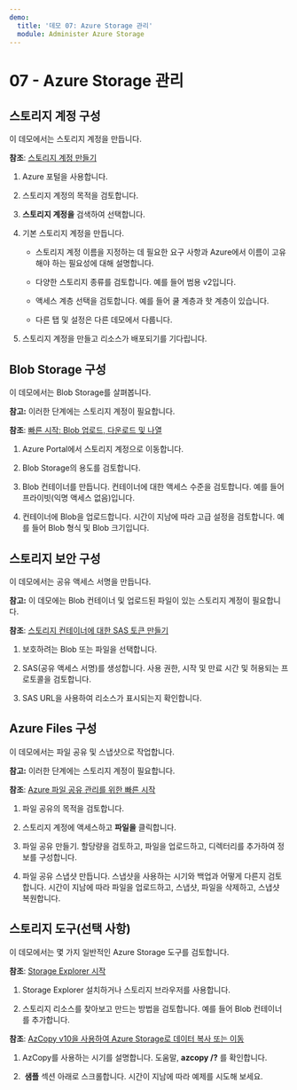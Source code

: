 ```yaml
---
demo:
  title: '데모 07: Azure Storage 관리'
  module: Administer Azure Storage
---
```



# 07 - Azure Storage 관리

## 스토리지 계정 구성

이 데모에서는 스토리지 계정을 만듭니다.

**참조**: [스토리지 계정 만들기](https://docs.microsoft.com/azure/storage/common/storage-account-create?tabs=azure-portal)

1. Azure 포털을 사용합니다.

1. 스토리지 계정의 목적을 검토합니다. 
   
1. **스토리지 계정을** 검색하여 선택합니다. 
 
1. 기본 스토리지 계정을 만듭니다. 

    - 스토리지 계정 이름을 지정하는 데 필요한 요구 사항과 Azure에서 이름이 고유해야 하는 필요성에 대해 설명합니다. 

    - 다양한 스토리지 종류를 검토합니다. 예를 들어 범용 v2입니다. 

    - 액세스 계층 선택을 검토합니다. 예를 들어 쿨 계층과 핫 계층이 있습니다. 

    - 다른 탭 및 설정은 다른 데모에서 다룹니다. 

1. 스토리지 계정을 만들고 리소스가 배포되기를 기다립니다. 


## Blob Storage 구성

이 데모에서는 Blob Storage를 살펴봅니다.

**참고:** 이러한 단계에는 스토리지 계정이 필요합니다.

**참조**: [빠른 시작: Blob 업로드, 다운로드 및 나열](https://docs.microsoft.com/azure/storage/blobs/storage-quickstart-blobs-portal)

1. Azure Portal에서 스토리지 계정으로 이동합니다.

1. Blob Storage의 용도를 검토합니다. 

1. Blob 컨테이너를 만듭니다. 컨테이너에 대한 액세스 수준을 검토합니다. 예를 들어 프라이빗(익명 액세스 없음)입니다. 

1. 컨테이너에 Blob을 업로드합니다. 시간이 지남에 따라 고급 설정을 검토합니다. 예를 들어 Blob 형식 및 Blob 크기입니다. 

## 스토리지 보안 구성

이 데모에서는 공유 액세스 서명을 만듭니다.

**참고:** 이 데모에는 Blob 컨테이너 및 업로드된 파일이 있는 스토리지 계정이 필요합니다.

**참조**: [스토리지 컨테이너에 대한 SAS 토큰 만들기](https://learn.microsoft.com/azure/applied-ai-services/form-recognizer/create-sas-tokens?source=recommendations&view=form-recog-3.0.0)

1. 보호하려는 Blob 또는 파일을 선택합니다. 

1. SAS(공유 액세스 서명)를 생성합니다. 사용 권한, 시작 및 만료 시간 및 허용되는 프로토콜을 검토합니다.

1. SAS URL을 사용하여 리소스가 표시되는지 확인합니다. 


## Azure Files 구성 

이 데모에서는 파일 공유 및 스냅샷으로 작업합니다.

**참고:** 이러한 단계에는 스토리지 계정이 필요합니다.

**참조**: [Azure 파일 공유 관리를 위한 빠른 시작](https://docs.microsoft.com/azure/storage/files/storage-how-to-use-files-portal?tabs=azure-portal)

1. 파일 공유의 목적을 검토합니다. 

1. 스토리지 계정에 액세스하고 **파일을** 클릭합니다.

1. 파일 공유 만들기. 할당량을 검토하고, 파일을 업로드하고, 디렉터리를 추가하여 정보를 구성합니다. 

1. 파일 공유 스냅샷 만듭니다. 스냅샷을 사용하는 시기와 백업과 어떻게 다른지 검토합니다. 시간이 지남에 따라 파일을 업로드하고, 스냅샷, 파일을 삭제하고, 스냅샷 복원합니다.


## 스토리지 도구(선택 사항)

이 데모에서는 몇 가지 일반적인 Azure Storage 도구를 검토합니다. 

**참조**: [Storage Explorer 시작](https://docs.microsoft.com/azure/vs-azure-tools-storage-manage-with-storage-explorer?tabs=windows)

1. Storage Explorer 설치하거나 스토리지 브라우저를 사용합니다.

1. 스토리지 리소스를 찾아보고 만드는 방법을 검토합니다. 예를 들어 Blob 컨테이너를 추가합니다. 

**참조**: [AzCopy v10을 사용하여 Azure Storage로 데이터 복사 또는 이동](https://docs.microsoft.com/azure/storage/common/storage-use-azcopy-v10?toc=/azure/storage/files/toc.json)

1. AzCopy를 사용하는 시기를 설명합니다. 도움말, **azcopy /?** 를 확인합니다.

1.  **샘플** 섹션 아래로 스크롤합니다. 시간이 지남에 따라 예제를 시도해 보세요. 
    




